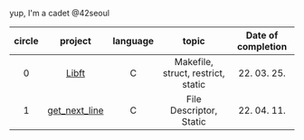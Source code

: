 yup, I'm a cadet @42seoul

| circle |                                  project                                   | language |               topic                | Date of completion |
| :----: | :------------------------------------------------------------------------: | :------: | :--------------------------------: | :----------------: |
| 0 | <a href="https://github.com/mtae616/42_cursus/tree/master/libft">Libft</a> | C | Makefile, struct, restrict, static | 22. 03. 25. |
| 1 | <a href="https://github.com/mtae616/42_cursus/tree/master/get_next_line">get_next_line</a> | C | File Descriptor, Static | 22. 04. 11. |